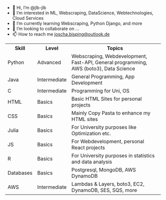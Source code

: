 - 👋 Hi, I’m @jlb-jlb
- 👀 I’m interested in ML, Webscraping, DataScience, Webtechnologies, Cloud Services
- 🌱 I’m currently learning Webscraping, Python Django, and more
- 💞️ I’m looking to collaborate on ...
- 📫 How to reach me joscha.bisping@outlook.de

<div>

<table>
<tr>
<th>Skill</th>
<th>Level</th>
<th>Topics</th>
</tr>
<tr>
<td>Python</td>
<td>Advanced</td>
<td>Webscraping, Webdevelopment, Fast-API, General programming, AWS (boto3), Data Science</td>
</tr>
<tr>
<td>Java</td>
<td>Intermediate</td>
<td>General Programming, App Development</td>
</tr>
<tr>
<td>C</td><td>Intermediate</td><td>Programming for Uni, OS</td>
</tr>
<tr>
<td>HTML</td><td>Basics</td><td>Basic HTML Sites for personal projects</td>
</tr>
<tr>
<td>CSS</td><td>Basics</td><td>Mainly Copy Pasta to enhance my HTML sites</td>
</tr>
<tr>
<td>Julia</td><td>Basics</td><td>For University purposes like Optimization etc.</td>
</tr>
<tr>
<td>JS</td><td>Basics</td><td>For Webdevelopment, personal React projects</td>
</tr>
<tr>
<td>R</td><td>Basics</td><td>For University purposes in statistics and data analysis</td>
</tr>
<tr>
<td>Databases</td><td>Basics</td><td>Postgresql, MongoDB, AWS DynamoDB</td>
</tr>
<tr>
<td>AWS</td><td>Intermediate</td><td>Lambdas & Layers, boto3, EC2, DynamoDB, SES, SQS, more</td>
</tr>

</table>
</div>

<!---
jlb-jlb/jlb-jlb is a ✨ special ✨ repository because its `README.md` (this file) appears on your GitHub profile.
You can click the Preview link to take a look at your changes.
--->
